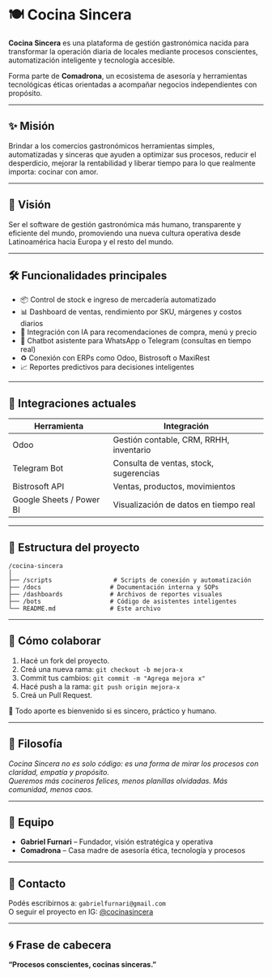# 🍽️ Cocina Sincera

**Cocina Sincera** es una plataforma de gestión gastronómica nacida para transformar la operación diaria de locales mediante procesos conscientes, automatización inteligente y tecnología accesible.

Forma parte de **Comadrona**, un ecosistema de asesoría y herramientas tecnológicas éticas orientadas a acompañar negocios independientes con propósito.

---

## ✨ Misión
Brindar a los comercios gastronómicos herramientas simples, automatizadas y sinceras que ayuden a optimizar sus procesos, reducir el desperdicio, mejorar la rentabilidad y liberar tiempo para lo que realmente importa: cocinar con amor.

---

## 🤬 Visión
Ser el software de gestión gastronómica más humano, transparente y eficiente del mundo, promoviendo una nueva cultura operativa desde Latinoamérica hacia Europa y el resto del mundo.

---

## 🛠️ Funcionalidades principales

- 📦 Control de stock e ingreso de mercadería automatizado
- 📊 Dashboard de ventas, rendimiento por SKU, márgenes y costos diarios
- 🧠 Integración con IA para recomendaciones de compra, menú y precio
- 🤖 Chatbot asistente para WhatsApp o Telegram (consultas en tiempo real)
- ♻️ Conexión con ERPs como Odoo, Bistrosoft o MaxiRest
- 📈 Reportes predictivos para decisiones inteligentes

---

## 🔗 Integraciones actuales

| Herramienta | Integración |
|-------------|-------------|
| Odoo        | Gestión contable, CRM, RRHH, inventario |
| Telegram Bot | Consulta de ventas, stock, sugerencias |
| Bistrosoft API | Ventas, productos, movimientos |
| Google Sheets / Power BI | Visualización de datos en tiempo real |

---

## 📂 Estructura del proyecto

```
/cocina-sincera
│
├── /scripts                 # Scripts de conexión y automatización
├── /docs                   # Documentación interna y SOPs
├── /dashboards             # Archivos de reportes visuales
├── /bots                   # Código de asistentes inteligentes
└── README.md               # Este archivo
```

---

## 🤝 Cómo colaborar

1. Hacé un fork del proyecto.
2. Creá una nueva rama: `git checkout -b mejora-x`
3. Commit tus cambios: `git commit -m "Agrega mejora x"`
4. Hacé push a la rama: `git push origin mejora-x`
5. Creá un Pull Request.

🚀 Todo aporte es bienvenido si es sincero, práctico y humano.

---

## 🧠 Filosofía

*Cocina Sincera no es solo código: es una forma de mirar los procesos con claridad, empatía y propósito.  
Queremos más cocineros felices, menos planillas olvidadas. Más comunidad, menos caos.*

---

## 👥 Equipo

- **Gabriel Furnari** – Fundador, visión estratégica y operativa  
- **Comadrona** – Casa madre de asesoría ética, tecnología y procesos

---

## 📧 Contacto

Podés escribirnos a: `gabrielfurnari@gmail.com`  
O seguir el proyecto en IG: [@cocinasincera](https://instagram.com/cocinasincera)

---

## 🌀 Frase de cabecera

**“Procesos conscientes, cocinas sinceras.”**
